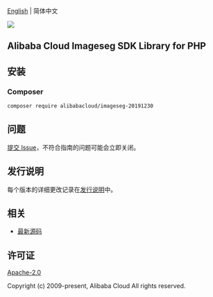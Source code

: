 [English](README.md) | 简体中文

![](https://aliyunsdk-pages.alicdn.com/icons/AlibabaCloud.svg)

## Alibaba Cloud Imageseg SDK Library for PHP

## 安装

### Composer

```bash
composer require alibabacloud/imageseg-20191230
```

## 问题

[提交 Issue](https://github.com/aliyun/alibabacloud-sdk/issues/new)，不符合指南的问题可能会立即关闭。

## 发行说明

每个版本的详细更改记录在[发行说明](./ChangeLog.txt)中。

## 相关

* [最新源码](https://github.com/aliyun/alibabacloud-sdk)

## 许可证

[Apache-2.0](http://www.apache.org/licenses/LICENSE-2.0)

Copyright (c) 2009-present, Alibaba Cloud All rights reserved.
